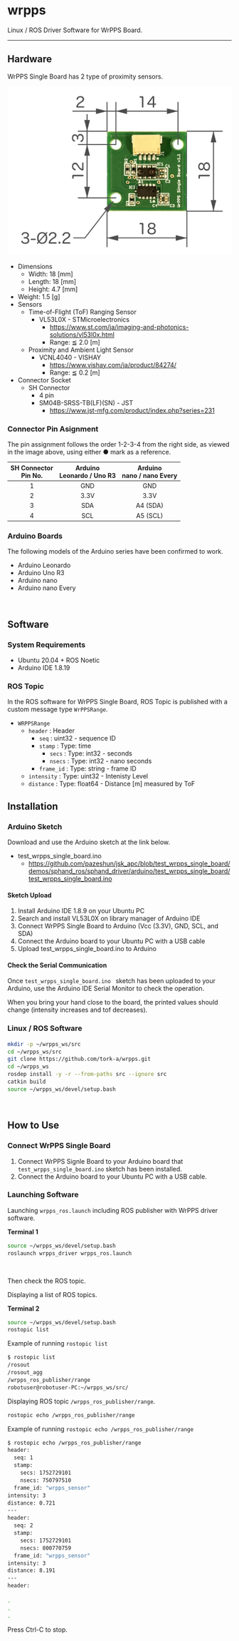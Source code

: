 # wrpps

Linux / ROS Driver Software for WrPPS Board.

---

## Hardware

WrPPS Single Board has 2 type of proximity sensors.

![WrPPS Single Board v1.1 Dimensions](wrpps_driver/doc/images/wrpps-single-board_dimensions_small.png)

- Dimensions
  - Width: 18 [mm]
  - Length: 18 [mm]
  - Height: 4.7 [mm]
- Weight: 1.5 [g]
- Sensors
  - Time-of-Flight (ToF) Ranging Sensor
    - VL53L0X - STMicroelectronics
      - https://www.st.com/ja/imaging-and-photonics-solutions/vl53l0x.html
      - Range: ≦ 2.0 [m]
  - Proximity and Ambient Light Sensor
    - VCNL4040 - VISHAY
      - https://www.vishay.com/ja/product/84274/
      - Range: ≦ 0.2 [m]
- Connector Socket
  - SH Connector
    - 4 pin
    - SM04B-SRSS-TB(LF)(SN) - JST
      - https://www.jst-mfg.com/product/index.php?series=231


### Connector Pin Asignment

The pin assignment follows the order 1-2-3-4 from the right side, as viewed in the image above, using either ● mark as a reference.

SH Connector<br> Pin No. | Arduino<br> Leonardo / Uno R3 | Arduino<br> nano / nano Every
:---: | :---: | :---:
1 | GND | GND
2 | 3.3V | 3.3V
3 | SDA | A4 (SDA)
4 | SCL | A5 (SCL)


### Arduino Boards

The following models of the Arduino series have been confirmed to work.

- Arduino Leonardo
- Arduino Uno R3
- Arduino nano
- Arduino nano Every

<br>


## Software

### System Requirements

- Ubuntu 20.04 + ROS Noetic
- Arduino IDE 1.8.19


### ROS Topic

In the ROS software for WrPPS Single Board, ROS Topic is published with a custom message type `WrPPSRange`.

- `WRPPSRange`
  - `header` : Header
    - `seq` : uint32 - sequence ID
    - `stamp` : Type: time
      - `secs` : Type: int32 - seconds
      - `nsecs` : Type: int32 - nano seconds
    - `frame_id` : Type: string - frame ID
  - `intensity` : Type: uint32 - Intenisty Level
  - `distance` : Type: float64 - Distance [m] measured by ToF


## Installation

### Arduino Sketch

Download and use the Arduino sketch at the link below.

- test_wrpps_single_board.ino
  - https://github.com/pazeshun/jsk_apc/blob/test_wrpps_single_board/demos/sphand_ros/sphand_driver/arduino/test_wrpps_single_board/test_wrpps_single_board.ino

#### Sketch Upload

1. Install Arduino IDE 1.8.9 on your Ubuntu PC
2. Search and install VL53L0X on library manager of Arduino IDE
3. Connect WrPPS Single Board to Arduino (Vcc (3.3V), GND, SCL, and SDA)
4. Connect the Arduino board to your Ubuntu PC with a USB cable
5. Upload test_wrpps_single_board.ino to Arduino

#### Check the Serial Communication

Once `test_wrpps_single_board.ino ` sketch has been uploaded to your Arduino, use the Arduino IDE Serial Monitor to check the operation.

When you bring your hand close to the board, the printed values should change (intensity increases and tof decreases).


### Linux / ROS Software

``` bash
mkdir -p ~/wrpps_ws/src
cd ~/wrpps_ws/src
git clone https://github.com/tork-a/wrpps.git
cd ~/wrpps_ws
rosdep install -y -r --from-paths src --ignore src
catkin build
source ~/wrpps_ws/devel/setup.bash
```

<br>

## How to Use


### Connect WrPPS Single Board

1. Connect WrPPS Signle Board to your Arduino board that `test_wrpps_single_board.ino` sketch has been installed.
2. Connect the Arduino board to your Ubuntu PC with a USB cable.


### Launching Software

Launching `wrpps_ros.launch` including ROS publisher with WrPPS driver software.

**Terminal 1**
``` bash
source ~/wrpps_ws/devel/setup.bash
roslaunch wrpps_driver wrpps_ros.launch
```

<br>

Then check the ROS topic.

Displaying a list of ROS topics.

**Terminal 2**
``` bash
source ~/wrpps_ws/devel/setup.bash
rostopic list
```

Example of running `rostopic list`

``` bash
$ rostopic list
/rosout
/rosout_agg
/wrpps_ros_publisher/range
robotuser@robotuser-PC:~/wrpps_ws/src/ 
```

Displaying ROS topic `/wrpps_ros_publisher/range`.

``` bash
rostopic echo /wrpps_ros_publisher/range
```

Example of running `rostopic echo /wrpps_ros_publisher/range`

``` bash
$ rostopic echo /wrpps_ros_publisher/range 
header: 
  seq: 1
  stamp: 
    secs: 1752729101
    nsecs: 750797510
  frame_id: "wrpps_sensor"
intensity: 3
distance: 0.721
---
header: 
  seq: 2
  stamp: 
    secs: 1752729101
    nsecs: 800770759
  frame_id: "wrpps_sensor"
intensity: 3
distance: 8.191
---
header: 

.
.
.
```


Press Ctrl-C to stop.

